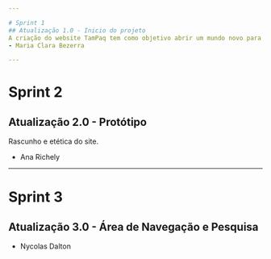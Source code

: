 ```yaml
---

# Sprint 1 
## Atualização 1.0 - Inicio do projeto
A criação do website TamPaq tem como objetivo abrir um mundo novo para nossos futuros clientes, de modo que, abre diversas opções de livros novos por gênero de sua preferência e melhores valores e promoções disponíveis. Acerca da programação, nosso site é amplo, nós utilizaremos da linguagem Java script nas interações e animações do site; HTML para a estruturação base de todo o corpo; CSS no foco da estilização e seguindo os padrões da paleta do projeto; MySQL para salvar as credenciais de cada login e cadastro dos usuários.Iremos utilizar também o FIGMA para o design do nosso site antes de sua codificação, se baseando nele, tentaremos chegar ao mais próximo do nosso protótipo base.
- Maria Clara Bezerra

---
```


# Sprint 2
## Atualização 2.0 - Protótipo
Rascunho e etética do site.
- Ana Richely
---

# Sprint 3
## Atualização 3.0 - Área de Navegação e Pesquisa 
- Nycolas Dalton
